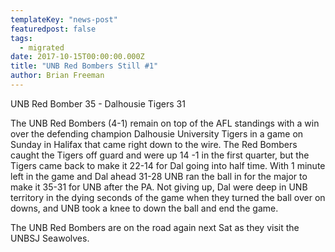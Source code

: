 ```yaml
---
templateKey: "news-post"
featuredpost: false
tags:
  - migrated
date: 2017-10-15T00:00:00.000Z
title: "UNB Red Bombers Still #1"
author: Brian Freeman
---
```


UNB Red Bomber 35 - Dalhousie Tigers 31

The UNB Red Bombers (4-1) remain on top of the AFL standings with a win over the defending champion Dalhousie University Tigers in a game on Sunday in Halifax that came right down to the wire. The Red Bombers caught the Tigers off guard and were up 14 -1 in the first quarter, but the Tigers came back to make it 22-14 for Dal going into half time. With 1 minute left in the game and Dal ahead 31-28 UNB ran the ball in for the major to make it 35-31 for UNB after the PA. Not giving up, Dal were deep in UNB territory in the dying seconds of the game when they turned the ball over on downs, and UNB took a knee to down the ball and end the game.

The UNB Red Bombers are on the road again next Sat as they visit the UNBSJ Seawolves.
